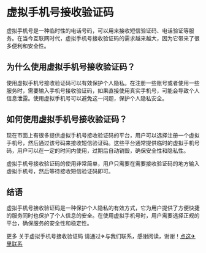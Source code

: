 # 虚拟手机号接收验证码

虚拟手机号是一种临时性的电话号码，可以用来接收短信验证码、电话验证等服务。在当今互联网时代，虚拟手机号接收验证码的需求越来越大，因为它带来了很多便利和安全性。

## 为什么使用虚拟手机号接收验证码？

使用虚拟手机号接收验证码可以有效保护个人隐私。在注册一些账号或者使用一些服务时，需要输入手机号接收验证码，如果直接使用真实手机号，可能会导致个人信息泄露。使用虚拟手机号可以避免这一问题，保护个人隐私安全。

## 如何使用虚拟手机号接收验证码？

现在市面上有很多提供虚拟手机号接收验证码的平台，用户可以选择注册一个虚拟手机号，然后通过该号码来接收短信验证码。这些平台通常提供临时的虚拟手机号码，用户可以在一定的时间内使用，过期后自动销毁，确保安全性和隐私性。

虚拟手机号接收验证码的使用非常简单，用户只需要在需要接收验证码的地方输入虚拟手机号，然后等待接收短信验证码即可。

## 结语

虚拟手机号接收验证码是一种保护个人隐私的有效方式，它为用户提供了方便快捷的服务同时也保护了个人信息的安全。在使用虚拟手机号时，用户需要选择正规的平台，确保服务的安全性和稳定性。

更多 关于虚拟手机号接收验证码 请通过✈与我们联系，感谢阅读，谢谢！[点这✈里联系](https://b.k02.cc)